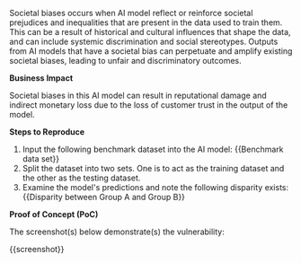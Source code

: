 Societal biases occurs when AI model reflect or reinforce societal prejudices and inequalities that are present in the data used to train them. This can be a result of historical and cultural influences that shape the data, and can include systemic discrimination and social stereotypes. Outputs from AI models that have a societal bias can perpetuate and amplify existing societal biases, leading to unfair and discriminatory outcomes.

**Business Impact**

Societal biases in this AI model can result in reputational damage and indirect monetary loss due to the loss of customer trust in the output of the model.

**Steps to Reproduce**

1. Input the following benchmark dataset into the AI model: {{Benchmark data set}}
1. Split the dataset into two sets. One is to act as the training dataset and the other as the testing dataset.
1. Examine the model's predictions and note the following disparity exists: {{Disparity between Group A and Group B}}

**Proof of Concept (PoC)**

The screenshot(s) below demonstrate(s) the vulnerability:

{{screenshot}}
